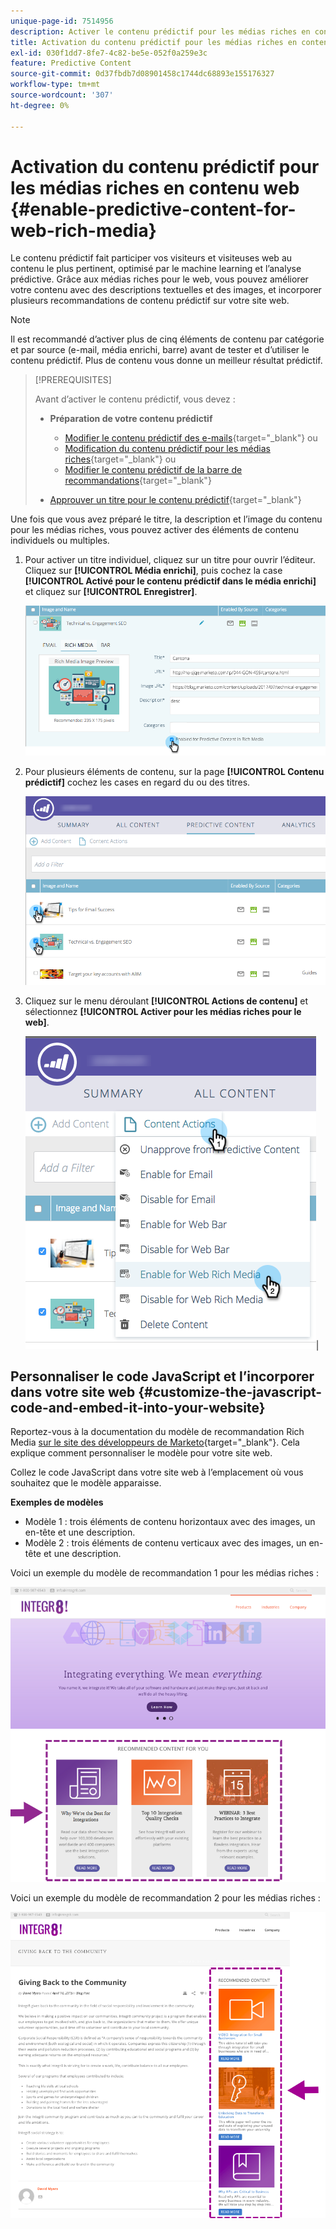 ```yaml
---
unique-page-id: 7514956
description: Activer le contenu prédictif pour les médias riches en contenu web - Documents Marketo - Documentation du produit
title: Activation du contenu prédictif pour les médias riches en contenu web
exl-id: 030f1dd7-8fe7-4c82-be5e-052f0a259e3c
feature: Predictive Content
source-git-commit: 0d37fbdb7d08901458c1744dc68893e155176327
workflow-type: tm+mt
source-wordcount: '307'
ht-degree: 0%

---
```


# Activation du contenu prédictif pour les médias riches en contenu web {#enable-predictive-content-for-web-rich-media}

Le contenu prédictif fait participer vos visiteurs et visiteuses web au contenu le plus pertinent, optimisé par le machine learning et l’analyse prédictive. Grâce aux médias riches pour le web, vous pouvez améliorer votre contenu avec des descriptions textuelles et des images, et incorporer plusieurs recommandations de contenu prédictif sur votre site web.

>[!NOTE]
>
>Il est recommandé d’activer plus de cinq éléments de contenu par catégorie et par source (e-mail, média enrichi, barre) avant de tester et d’utiliser le contenu prédictif. Plus de contenu vous donne un meilleur résultat prédictif.

>[!PREREQUISITES]
>
>Avant d’activer le contenu prédictif, vous devez :
>
>* **Préparation de votre contenu prédictif**
>
>   * [Modifier le contenu prédictif des e-mails](/help/marketo/product-docs/predictive-content/working-with-predictive-content/edit-predictive-content-for-emails.md){target="_blank"} ou
>   * [Modification du contenu prédictif pour les médias riches](/help/marketo/product-docs/predictive-content/working-with-predictive-content/edit-predictive-content-for-rich-media.md){target="_blank"} ou
>   * [Modifier le contenu prédictif de la barre de recommandations](/help/marketo/product-docs/predictive-content/working-with-predictive-content/edit-predictive-content-for-the-recommendation-bar.md){target="_blank"}
>
>* [Approuver un titre pour le contenu prédictif](/help/marketo/product-docs/predictive-content/working-with-all-content/approve-a-title-for-predictive-content.md){target="_blank"}

Une fois que vous avez préparé le titre, la description et l’image du contenu pour les médias riches, vous pouvez activer des éléments de contenu individuels ou multiples.

1. Pour activer un titre individuel, cliquez sur un titre pour ouvrir l’éditeur. Cliquez sur **[!UICONTROL Média enrichi]**, puis cochez la case **[!UICONTROL Activé pour le contenu prédictif dans le média enrichi]** et cliquez sur **[!UICONTROL Enregistrer]**.

   ![](assets/image2017-10-3-9-3a50-3a29.png)

1. Pour plusieurs éléments de contenu, sur la page **[!UICONTROL Contenu prédictif]** cochez les cases en regard du ou des titres.

   ![](assets/image2017-10-3-10-3a0-3a42.png)

1. Cliquez sur le menu déroulant **[!UICONTROL Actions de contenu]** et sélectionnez **[!UICONTROL Activer pour les médias riches pour le web]**.

   ![](assets/image2017-10-3-10-3a2-3a6.png)|

## Personnaliser le code JavaScript et l’incorporer dans votre site web  {#customize-the-javascript-code-and-embed-it-into-your-website}

Reportez-vous à la documentation du modèle de recommandation Rich Media [sur le site des développeurs de Marketo](https://experienceleague.adobe.com/fr/docs/marketo-developer/marketo/javascriptapi/rich-media-recommendation){target="_blank"}. Cela explique comment personnaliser le modèle pour votre site web.

Collez le code JavaScript dans votre site web à l’emplacement où vous souhaitez que le modèle apparaisse.

**Exemples de modèles**

* Modèle 1 : trois éléments de contenu horizontaux avec des images, un en-tête et une description.
* Modèle 2 : trois éléments de contenu verticaux avec des images, un en-tête et une description.

Voici un exemple du modèle de recommandation 1 pour les médias riches :

![](assets/image2015-6-1-17-3a8-3a33.png)

Voici un exemple du modèle de recommandation 2 pour les médias riches :

![](assets/image2015-12-20-10-3a35-3a12.png)
